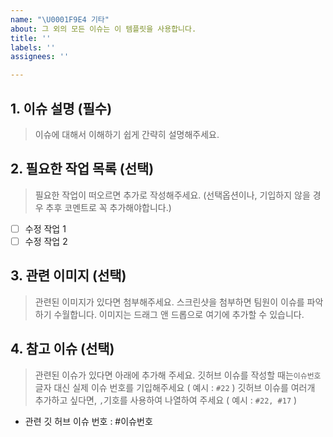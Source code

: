 ```yaml
---
name: "\U0001F9E4 기타"
about: 그 외의 모든 이슈는 이 템플릿을 사용합니다.
title: ''
labels: ''
assignees: ''

---
```


## 1. 이슈 설명 (필수)
> 이슈에 대해서 이해하기 쉽게 간략히 설명해주세요.

## 2. 필요한 작업 목록 (선택)
> 필요한 작업이 떠오르면 추가로 작성해주세요. (선택옵션이나, 기입하지 않을 경우 추후 코멘트로 꼭 추가해야합니다.)
- [ ] 수정 작업 1
- [ ] 수정 작업 2

## 3. 관련 이미지 (선택)
> 관련된 이미지가 있다면 첨부해주세요.
> 스크린샷을 첨부하면 팀원이 이슈를 파악하기 수월합니다.
> 이미지는 드래그 앤 드롭으로 여기에 추가할 수 있습니다.

## 4. 참고 이슈 (선택)
> 관련된 이슈가 있다면 아래에 추가해 주세요.
> 깃허브 이슈를 작성할 때는`이슈번호` 글자 대신 실제 이슈 번호를 기입해주세요 ( 예시 : `#22` )
> 깃허브 이슈를 여러개 추가하고 싶다면, `,`기호를 사용하여 나열하여 주세요 
> ( 예시 : `#22, #17` )
- 관련 깃 허브 이슈 번호 : #이슈번호
